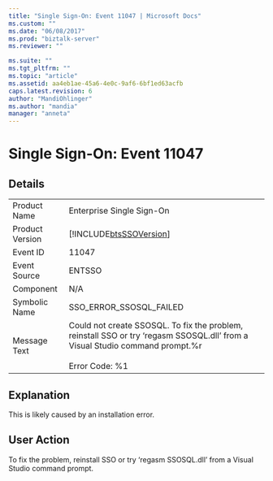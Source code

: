 ```yaml
---
title: "Single Sign-On: Event 11047 | Microsoft Docs"
ms.custom: ""
ms.date: "06/08/2017"
ms.prod: "biztalk-server"
ms.reviewer: ""

ms.suite: ""
ms.tgt_pltfrm: ""
ms.topic: "article"
ms.assetid: aa4eb1ae-45a6-4e0c-9af6-6bf1ed63acfb
caps.latest.revision: 6
author: "MandiOhlinger"
ms.author: "mandia"
manager: "anneta"
---
```

# Single Sign-On: Event 11047
## Details  
  
|||  
|-|-|  
|Product Name|Enterprise Single Sign-On|  
|Product Version|[!INCLUDE[btsSSOVersion](../includes/btsssoversion-md.md)]|  
|Event ID|11047|  
|Event Source|ENTSSO|  
|Component|N/A|  
|Symbolic Name|SSO_ERROR_SSOSQL_FAILED|  
|Message Text|Could not create SSOSQL. To fix the problem, reinstall SSO or try ‘regasm SSOSQL.dll’ from a Visual Studio command prompt.%r<br /><br /> Error Code: %1|  
  
## Explanation  
 This is likely caused by an installation error.  
  
## User Action  
 To fix the problem, reinstall SSO or try ‘regasm SSOSQL.dll’ from a Visual Studio command prompt.